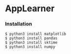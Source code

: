 # AppLearner

### Installation
```
$ python3 install matplotlib
$ python3 install pandas
$ python3 install sktime
$ python3 install numpy
```
